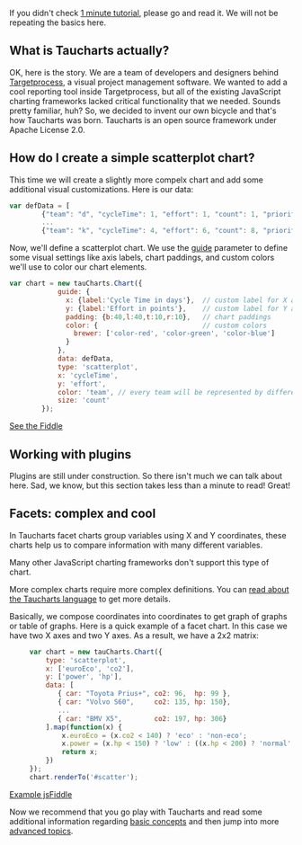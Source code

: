 If you didn't check [1 minute tutorial](1min), please go and read it. We will not be repeating the basics here.

## What is Taucharts actually?
OK, here is the story. We are a team of developers and designers behind [Targetprocess](http://www.targetprocess.com), a visual project management software. We wanted to add a cool reporting tool inside Targetprocess, but all of the existing JavaScript charting frameworks lacked critical functionality that we needed. Sounds pretty familiar, huh? So, we decided to invent our own bicycle and that's how Taucharts was born. Taucharts is an open source framework under Apache License 2.0. 


## How do I create a simple scatterplot chart?

This time we will create a slightly more compelx chart and add some additional visual customizations. Here is our data:


```javascript
var defData = [
        {"team": "d", "cycleTime": 1, "effort": 1, "count": 1, "priority": "low"},
        ...
        {"team": "k", "cycleTime": 4, "effort": 6, "count": 8, "priority": "medium"}];
```

Now, we'll define a scatterplot chart. We use the [guide](../basic/guide.md) parameter to define some visual settings like axis labels, chart paddings, and custom colors we'll use to color our chart elements.


```javascript
var chart = new tauCharts.Chart({
            guide: {
              x: {label:'Cycle Time in days'},  // custom label for X axis
              y: {label:'Effort in points'},    // custom label for Y axis
              padding: {b:40,l:40,t:10,r:10},   // chart paddings
              color: {                          // custom colors
                brewer: ['color-red', 'color-green', 'color-blue']
              }
            },
            data: defData,
            type: 'scatterplot',
            x: 'cycleTime',
            y: 'effort',
            color: 'team', // every team will be represented by different color
            size: 'count'
        });
```

[See the Fiddle](https://jsfiddle.net/taucharts/hmvwg1mn/)

## Working with plugins
Plugins are still under construction. So there isn't much we can talk about here. Sad, we know, but this section takes less than a minute to read! Great!

## Facets: complex and cool
In Taucharts facet charts group variables using X and Y coordinates, these charts help us to compare information with many different variables.

Many other JavaScript charting frameworks don't support this type of chart.

More complex charts require more complex definitions. You can [read about the Taucharts language](../advanced/tauchartslanguage.md)  to get more details.

Basically, we compose coordinates into coordinates to get graph of graphs or table of graphs. Here is a quick example of a facet chart. In this case we have two X axes and two Y axes. As a result, we have a 2x2 matrix:


```javascript
     var chart = new tauCharts.Chart({
         type: 'scatterplot',
         x: ['euroEco', 'co2'],
         y: ['power', 'hp'],
         data: [
            { car: "Toyota Prius+", co2: 96,  hp: 99 },
            { car: "Volvo S60",     co2: 135, hp: 150},
            ...
            { car: "BMV X5",        co2: 197, hp: 306}
         ].map(function(x) {
             x.euroEco = (x.co2 < 140) ? 'eco' : 'non-eco';
             x.power = (x.hp < 150) ? 'low' : ((x.hp < 200) ? 'normal' : 'high');
             return x;
         })
     });
     chart.renderTo('#scatter');
```

[Example jsFiddle](https://jsfiddle.net/taucharts/5c0pmnj1/)

Now we recommend that you go play with Taucharts and read some additional information regarding [basic concepts](../images/guide.png) and then jump into more [advanced topics](../advanced/tauchartslanguage.md).
